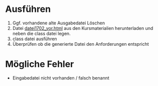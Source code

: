 # Ausführen

1. Ggf. vorhandene alte Ausgabedatei Löschen
2. Datei [datei1702_vor.html](https://moodle.oncampus.de/modules/ir019/onmod/GP2DUD/einsende/datei1702_vor.html) aus den Kursmaterialien herunterladen und neben die class datei legen.
3. class datei ausführen
4. Überprüfen ob die generierte Datei den Anforderungen entspricht

# Mögliche Fehler

- Eingabedatei nicht vorhanden / falsch benannt
